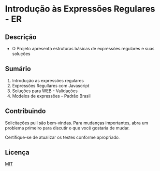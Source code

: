 # Introdução às Expressões Regulares - ER

## Descrição

* O Projeto apresenta estruturas básicas de expressões regulares e suas soluções

## Sumário

01. Introdução às expressões regulares
02. Expressões Regullares com Javascript
03. Soluções para WEB - Validações
04. Modelos de expressões - Padrão Brasil

## Contribuindo
Solicitações pull são bem-vindas. Para mudanças importantes, abra um problema primeiro para discutir o que você gostaria de mudar.

Certifique-se de atualizar os testes conforme apropriado.

## Licença
[MIT](https://choosealicense.com/licenses/mit/)
